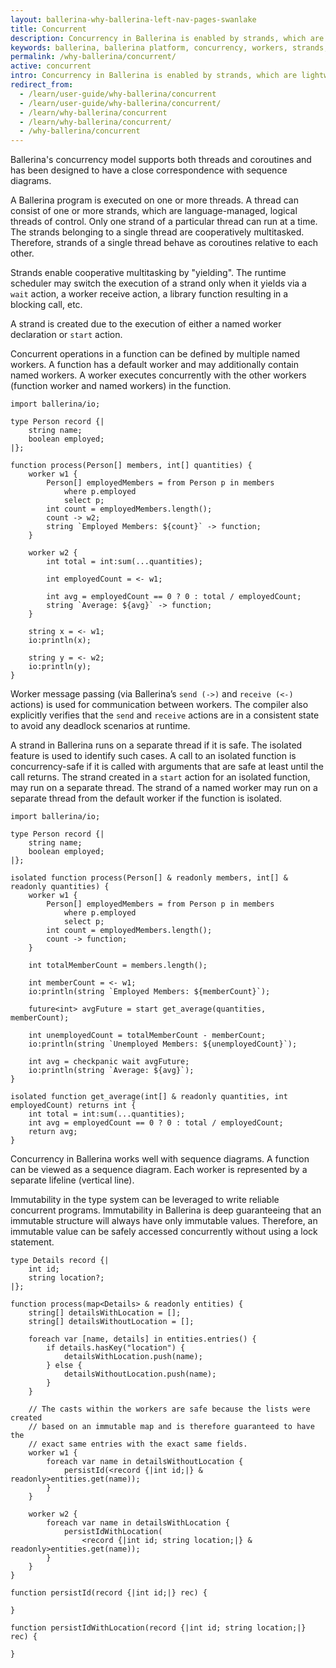```yaml
---
layout: ballerina-why-ballerina-left-nav-pages-swanlake
title: Concurrent
description: Concurrency in Ballerina is enabled by strands, which are lightweight threads. 
keywords: ballerina, ballerina platform, concurrency, workers, strands, threads, lightweight threads
permalink: /why-ballerina/concurrent/
active: concurrent
intro: Concurrency in Ballerina is enabled by strands, which are lightweight threads.
redirect_from:
  - /learn/user-guide/why-ballerina/concurrent
  - /learn/user-guide/why-ballerina/concurrent/
  - /learn/why-ballerina/concurrent
  - /learn/why-ballerina/concurrent/
  - /why-ballerina/concurrent
---
```


Ballerina's concurrency model supports both threads and coroutines and has been designed to have a close correspondence with sequence diagrams.

A Ballerina program is executed on one or more threads. A thread can consist of one or more strands, which are language-managed, logical threads of control. Only one strand of a particular thread can run at a time. The strands belonging to a single thread are cooperatively multitasked. Therefore, strands of a single thread behave as coroutines relative to each other.

Strands enable cooperative multitasking by "yielding". The runtime scheduler may switch the execution of a strand only when it yields via a `wait` action, a worker receive action, a library function resulting in a blocking call, etc.

A strand is created due to the execution of either a named worker declaration or `start` action.

Concurrent operations in a function can be defined by multiple named workers. A function has a default worker and may additionally contain named workers. A worker executes concurrently with the other workers (function worker and named workers) in the function.

```ballerina
import ballerina/io;

type Person record {|
    string name;
    boolean employed;
|};

function process(Person[] members, int[] quantities) {
    worker w1 {
        Person[] employedMembers = from Person p in members
            where p.employed
            select p;
        int count = employedMembers.length();
        count -> w2;
        string `Employed Members: ${count}` -> function;
    }

    worker w2 {
        int total = int:sum(...quantities);

        int employedCount = <- w1;

        int avg = employedCount == 0 ? 0 : total / employedCount;
        string `Average: ${avg}` -> function;
    }

    string x = <- w1;
    io:println(x);

    string y = <- w2;
    io:println(y);
}
```

Worker message passing (via Ballerina’s `send (->)` and `receive (<-)` actions) is used for communication between workers. The compiler also explicitly verifies that the `send` and `receive` actions are in a consistent state to avoid any deadlock scenarios at runtime.

A strand in Ballerina runs on a separate thread if it is safe. The isolated feature is used to identify such cases. 
A call to an isolated function is concurrency-safe if it is called with arguments that are safe at least until the 
call returns. The strand created in a `start` action for an isolated function, may run on a separate thread. The strand 
of a named worker may run on a separate thread from the default worker if the function is isolated.

```ballerina
import ballerina/io;

type Person record {|
    string name;
    boolean employed;
|};

isolated function process(Person[] & readonly members, int[] & readonly quantities) {
    worker w1 {
        Person[] employedMembers = from Person p in members
            where p.employed
            select p;
        int count = employedMembers.length();
        count -> function;
    }

    int totalMemberCount = members.length();

    int memberCount = <- w1;
    io:println(string `Employed Members: ${memberCount}`);

    future<int> avgFuture = start get_average(quantities, memberCount);

    int unemployedCount = totalMemberCount - memberCount;
    io:println(string `Unemployed Members: ${unemployedCount}`);

    int avg = checkpanic wait avgFuture;
    io:println(string `Average: ${avg}`);
}

isolated function get_average(int[] & readonly quantities, int employedCount) returns int {
    int total = int:sum(...quantities);
    int avg = employedCount == 0 ? 0 : total / employedCount;
    return avg;
}
```

Concurrency in Ballerina works well with sequence diagrams. A function can be viewed as a sequence diagram. Each worker is represented by a separate lifeline (vertical line).

Immutability in the type system can be leveraged to write reliable concurrent programs. Immutability in Ballerina is deep guaranteeing that an immutable structure will always have only immutable values. Therefore, an immutable value can be safely accessed concurrently without using a lock statement.

```ballerina
type Details record {|
    int id;
    string location?;
|};

function process(map<Details> & readonly entities) {
    string[] detailsWithLocation = [];
    string[] detailsWithoutLocation = [];

    foreach var [name, details] in entities.entries() {
        if details.hasKey("location") {
            detailsWithLocation.push(name);
        } else {
            detailsWithoutLocation.push(name);
        }
    }

    // The casts within the workers are safe because the lists were created
    // based on an immutable map and is therefore guaranteed to have the 
    // exact same entries with the exact same fields.
    worker w1 {
        foreach var name in detailsWithoutLocation {
            persistId(<record {|int id;|} & readonly>entities.get(name));
        }
    }

    worker w2 {
        foreach var name in detailsWithLocation {
            persistIdWithLocation(
                <record {|int id; string location;|} & readonly>entities.get(name));
        }
    }
}

function persistId(record {|int id;|} rec) {

}

function persistIdWithLocation(record {|int id; string location;|} rec) {

}
```

<style>
.cBallerinaTocContainer {
    display: none !important;
}
/*.cBalleinaBreadcrumbs li:nth-child(3) , .cBalleinaBreadcrumbs li:nth-child(2) {
   display:none !important;
}*/
</style>
